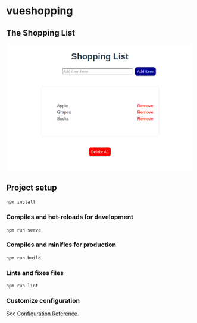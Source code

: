# vueshopping

<source src="/src/assets/vueshopping.mp4" width="500">

## The Shopping List
<img src="src/assets/vueshoppingTag.png" width="500">



## Project setup
```
npm install
```

### Compiles and hot-reloads for development
```
npm run serve
```

### Compiles and minifies for production
```
npm run build
```

### Lints and fixes files
```
npm run lint
```

### Customize configuration
See [Configuration Reference](https://cli.vuejs.org/config/).
